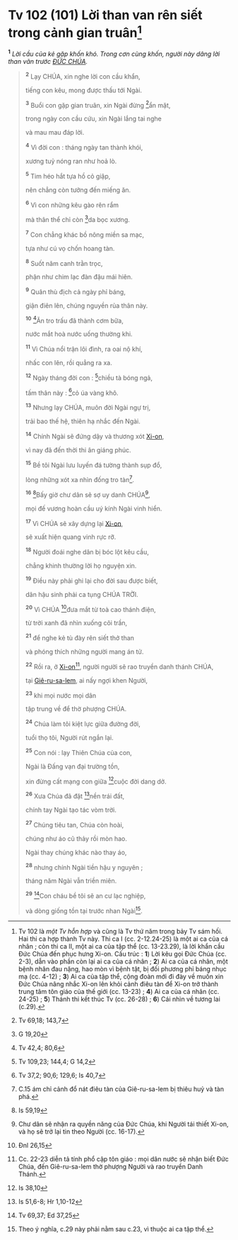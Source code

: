 # Tv 102 (101) Lời than van rên siết trong cảnh gian truân[^1-92140248-9d90-41b3-9a0d-3d60b55090ca]

<sup><b>1</b></sup> _Lời cầu của kẻ gặp khốn khó. Trong cơn cùng khốn, người này dâng lời than vãn trước [ĐỨC CHÚA]()._

> <sup><b>2</b></sup> Lạy CHÚA, xin nghe lời con cầu khẩn,
>
> tiếng con kêu, mong được thấu tới Ngài.
>
> <sup><b>3</b></sup> Buổi con gặp gian truân, xin Ngài đừng [^1@-92140248-9d90-41b3-9a0d-3d60b55090ca]ẩn mặt,
>
> trong ngày con cầu cứu, xin Ngài lắng tai nghe
>
> và mau mau đáp lời.
>
> <sup><b>4</b></sup> Vì đời con : tháng ngày tan thành khói,
>
> xương tuỷ nóng ran như hoả lò.
>
> <sup><b>5</b></sup> Tim héo hắt tựa hồ cỏ giập,
>
> nên chẳng còn tưởng đến miếng ăn.
>
> <sup><b>6</b></sup> Vì con những kêu gào rên rẩm
>
> mà thân thể chỉ còn [^2@-92140248-9d90-41b3-9a0d-3d60b55090ca]da bọc xương.
>
> <sup><b>7</b></sup> Con chẳng khác bồ nông miền sa mạc,
>
> tựa như cú vọ chốn hoang tàn.
>
> <sup><b>8</b></sup> Suốt năm canh trằn trọc,
>
> phận như chim lạc đàn đậu mái hiên.
>
> <sup><b>9</b></sup> Quân thù địch cả ngày phỉ báng,
>
> giận điên lên, chúng nguyền rủa thân này.
>
> <sup><b>10</b></sup> [^3@-92140248-9d90-41b3-9a0d-3d60b55090ca]Ăn tro trấu đã thành cơm bữa,
>
> nước mắt hoà nước uống thường khi.
>
> <sup><b>11</b></sup> Vì Chúa nổi trận lôi đình, ra oai nộ khí,
>
> nhấc con lên, rồi quẳng ra xa.
>
> <sup><b>12</b></sup> Ngày tháng đời con : [^4@-92140248-9d90-41b3-9a0d-3d60b55090ca]chiều tà bóng ngả,
>
> tấm thân này : [^5@-92140248-9d90-41b3-9a0d-3d60b55090ca]cỏ úa vàng khô.
>
> <sup><b>13</b></sup> Nhưng lạy CHÚA, muôn đời Ngài ngự trị,
>
> trải bao thế hệ, thiên hạ nhắc đến Ngài.
>
> <sup><b>14</b></sup> Chính Ngài sẽ đứng dậy và thương xót [Xi-on](),
>
> vì nay đã đến thời thi ân giáng phúc.
>
> <sup><b>15</b></sup> Bề tôi Ngài lưu luyến đá tường thành sụp đổ,
>
> lòng những xót xa nhìn đống tro tàn[^2-92140248-9d90-41b3-9a0d-3d60b55090ca].
>
> <sup><b>16</b></sup> [^6@-92140248-9d90-41b3-9a0d-3d60b55090ca]Bấy giờ chư dân sẽ sợ uy danh CHÚA[^3-92140248-9d90-41b3-9a0d-3d60b55090ca],
>
> mọi đế vương hoàn cầu uý kính Ngài vinh hiển.
>
> <sup><b>17</b></sup> Vì CHÚA sẽ xây dựng lại [Xi-on](),
>
> sẽ xuất hiện quang vinh rực rỡ.
>
> <sup><b>18</b></sup> Người đoái nghe dân bị bóc lột kêu cầu,
>
> chẳng khinh thường lời họ nguyện xin.
>
> <sup><b>19</b></sup> Điều này phải ghi lại cho đời sau được biết,
>
> dân hậu sinh phải ca tụng CHÚA TRỜI.
>
> <sup><b>20</b></sup> Vì CHÚA [^7@-92140248-9d90-41b3-9a0d-3d60b55090ca]đưa mắt từ toà cao thánh điện,
>
> từ trời xanh đã nhìn xuống cõi trần,
>
> <sup><b>21</b></sup> để nghe kẻ tù đày rên siết thở than
>
> và phóng thích những người mang án tử.
>
> <sup><b>22</b></sup> Rồi ra, ở [Xi-on]()[^4-92140248-9d90-41b3-9a0d-3d60b55090ca], người người sẽ rao truyền danh thánh CHÚA,
>
> tại [Giê-ru-sa-lem](), ai nấy ngợi khen Người,
>
> <sup><b>23</b></sup> khi mọi nước mọi dân
>
> tập trung về để thờ phượng CHÚA.
>
> <sup><b>24</b></sup> Chúa làm tôi kiệt lực giữa đường đời,
>
> tuổi thọ tôi, Người rút ngắn lại.
>
> <sup><b>25</b></sup> Con nói : lạy Thiên Chúa của con,
>
> Ngài là Đấng vạn đại trường tồn,
>
> xin đừng cất mạng con giữa [^8@-92140248-9d90-41b3-9a0d-3d60b55090ca]cuộc đời dang dở.
>
> <sup><b>26</b></sup> Xưa Chúa đã đặt [^9@-92140248-9d90-41b3-9a0d-3d60b55090ca]nền trái đất,
>
> chính tay Ngài tạo tác vòm trời.
>
> <sup><b>27</b></sup> Chúng tiêu tan, Chúa còn hoài,
>
> chúng như áo cũ thảy rồi mòn hao.
>
> Ngài thay chúng khác nào thay áo,
>
> <sup><b>28</b></sup> nhưng chính Ngài tiền hậu y nguyên ;
>
> tháng năm Ngài vẫn triền miên.
>
> <sup><b>29</b></sup> [^10@-92140248-9d90-41b3-9a0d-3d60b55090ca]Con cháu bề tôi sẽ an cư lạc nghiệp,
>
> và dòng giống tồn tại trước nhan Ngài[^5-92140248-9d90-41b3-9a0d-3d60b55090ca].

[^1-92140248-9d90-41b3-9a0d-3d60b55090ca]: Tv 102 là _một Tv hỗn hợp_ và cũng là Tv thứ năm trong bảy Tv sám hối. Hai thi ca hợp thành Tv này. Thi ca I (cc. 2-12.24-25) là một ai ca của cá nhân ; còn thi ca II, một ai ca của tập thể (cc. 13-23.29), là lời khẩn cầu Đức Chúa đến phục hưng Xi-on. Cấu trúc : **1**) Lời kêu gọi Đức Chúa (cc. 2-3), dẫn vào phần còn lại ai ca của cá nhân ; **2**) Ai ca của cá nhân, một bệnh nhân đau nặng, hao mòn vì bệnh tật, bị đối phương phỉ báng nhục mạ (cc. 4-12) ; **3**) Ai ca của tập thể, cộng đoàn mới đi đày về muốn xin Đức Chúa nâng nhắc Xi-on lên khỏi cảnh điêu tàn để Xi-on trở thành trung tâm tôn giáo của thế giới (cc. 13-23) ; **4**) Ai ca của cá nhân (cc. 24-25) ; **5**) Thánh thi kết thúc Tv (cc. 26-28) ; **6**) Cái nhìn về tương lai (c.29).

[^2-92140248-9d90-41b3-9a0d-3d60b55090ca]: C.15 ám chỉ cảnh đổ nát điêu tàn của Giê-ru-sa-lem bị thiêu huỷ và tàn phá.

[^3-92140248-9d90-41b3-9a0d-3d60b55090ca]: Chư dân sẽ nhận ra quyền năng của Đức Chúa, khi Người tái thiết Xi-on, và họ sẽ trở lại tin theo Người (cc. 16-17).

[^4-92140248-9d90-41b3-9a0d-3d60b55090ca]: Cc. 22-23 diễn tả tính phổ cập tôn giáo : mọi dân nước sẽ nhận biết Đức Chúa, đến Giê-ru-sa-lem thờ phượng Người và rao truyền Danh Thánh.

[^5-92140248-9d90-41b3-9a0d-3d60b55090ca]: Theo ý nghĩa, c.29 này phải nằm sau c.23, vì thuộc ai ca tập thể.

[^1@-92140248-9d90-41b3-9a0d-3d60b55090ca]: Tv 69,18; 143,7

[^2@-92140248-9d90-41b3-9a0d-3d60b55090ca]: G 19,20

[^3@-92140248-9d90-41b3-9a0d-3d60b55090ca]: Tv 42,4; 80,6

[^4@-92140248-9d90-41b3-9a0d-3d60b55090ca]: Tv 109,23; 144,4; G 14,2

[^5@-92140248-9d90-41b3-9a0d-3d60b55090ca]: Tv 37,2; 90,6; 129,6; Is 40,7

[^6@-92140248-9d90-41b3-9a0d-3d60b55090ca]: Is 59,19

[^7@-92140248-9d90-41b3-9a0d-3d60b55090ca]: Đnl 26,15

[^8@-92140248-9d90-41b3-9a0d-3d60b55090ca]: Is 38,10

[^9@-92140248-9d90-41b3-9a0d-3d60b55090ca]: Is 51,6-8; Hr 1,10-12

[^10@-92140248-9d90-41b3-9a0d-3d60b55090ca]: Tv 69,37; Ed 37,25
